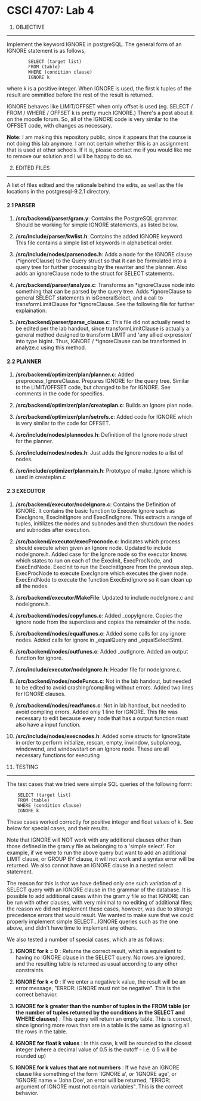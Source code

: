 CSCI 4707: Lab 4
==========

1. OBJECTIVE
------------
Implement the keyword IGNORE in postgreSQL. The general form of an IGNORE statement is as follows,

			SELECT (target list)
			FROM (table)
			WHERE (condition clause)
			IGNORE k

where k is a positive integer. When IGNORE is used, the first k tuples of the result are ommitted before the rest of 		the result is returned. 

IGNORE behaves like LIMIT/OFFSET when only offset is used (eg. SELECT / FROM / WHERE / OFFSET k is pretty much 		IGNORE.) There's a post about it on the moodle forum. So, all of the IGNORE code is very similar to the OFFSET
code, with changes as necessary. 
    
<strong>Note:</strong> I am making this repository public, since it appears that the course is not doing this lab 		anymore. I am not certain whether this is an assignment that is used at other schools. If it is, please contact me if 	you would like me to remove our solution and I will be happy to do so.

2. EDITED FILES
---------------

A list of files edited and the rationale behind the edits, as well as the file locations in the postgresql-9.2.1 		directory.

#### 2.1 PARSER

1. **/src/backend/parser/gram.y**: Contains the PostgreSQL grammar.
	Should be working for simple IGNORE statements, as listed below.
	
2. **/src/include/parser/kwlist.h**: Contains the added IGNORE keyword.
	This file contains a simple list of keywords in alphabetical order.
	
3. **/src/include/nodes/parsenodes.h**: Adds a node for the IGNORE clause 
	(*ignoreClause) to the Query struct so that it can be formulated into 
	a query tree for further processing by the rewriter and the planner. 
	Also adds an ignoreClause node to the struct for SELECT statements.
	
4. **/src/backend/parser/analyze.c**: Transforms an *ignoreClause node into 
	something that can be parsed by the query tree. Adds *ignoreClause 
    	to general SELECT statements in isGeneralSelect, and a call to
    	transformLimitClause for *ignoreClause. See the following file for 
    	further explaination. 

5. **/src/backend/parser/parse_clause.c**: This file did not actually need 
	to be edited per the lab handout, since transformLimitClause is 
	actually a general method designed to transform LIMIT and 'any 
	allied expression' into type bigint. Thus, IGNORE / *ignoreClause can be 
	transformed in analyze.c using this method.
	
#### 2.2 PLANNER

1. **/src/backend/optimizer/plan/planner.c**: Added preprocess_IgnoreClause. 
	Prepares IGNORE for the query tree. Similar to the LIMIT/OFFSET code, but changed
	to be for IGNORE. See comments in the code for specifics.

2. **/src/backend/optimizer/plan/createplan.c**: Builds an Ignore plan node.

3. **/src/backend/optimizer/plan/setrefs.c**: Added code for IGNORE which is 
	very similar to the code for OFFSET.

4. **/src/include/nodes/plannodes.h**: Definition of the Ignore node struct for the 
    	planner.

5. **/src/include/nodes/nodes.h**: Just adds the Ignore nodes to a list of nodes.

6. **/src/include/optimizer/planmain.h**: Prototype of make_Ignore which is used 
	in createplan.c

#### 2.3 EXECUTOR

1. **/src/backend/executor/nodeIgnore.c**: Contains the Definition of IGNORE. It 
	contains the basic function to Execute Ignore such as ExecIgnore, ExecInitIgnore 
	and ExecEndIgnore. This extracts a range of tuples, initilizes the nodes and 
	subnodes and then shutsdown the nodes and subnodes after execution. 

2. **/src/backend/executor/execProcnode.c**: Indicates which process should execute 
	when given an Ignore node. Updated to include nodeIgnore.h. Added case for the 
	Ignore node so the executor knows which states to run on each of the ExecInit, 
	ExecProcNode, and ExecEndNode. ExecInit to run the ExecInitIgnore from the 
	previous step. ExecProcNode to execute ExecIgnore which executes the given node. 
	ExecEndNode to execute the function ExecEndIgnore so it can clean up all the nodes.

3. **/src/backend/executor/MakeFile**: Updated to include nodeIgnore.c and 
	nodeIgnore.h.

4. **/src/backend/nodes/copyfuncs.c**: Added _copyIgnore. Copies the ignore node from 
	the superclass and copies the remainder of the node. 

5. **/src/backend/nodes/equalfuncs.c**: Added some calls for any ignore nodes. 
	Added calls for ignore in _equalQuery and _equalSelectStmt.  

6. **/src/backend/nodes/outfuncs.c**: Added _outIgnore. Added an output function for 
	ignore. 

7. **/src/include/executor/nodeIgnore.h**: Header file for nodeIgnore.c.

8. **/src/backend/nodes/nodeFuncs.c**: Not in the lab handout, but needed to 
	be edited to avoid crashing/compiling without errors. Added two lines for 
	IGNORE clauses. 

9. **/src/backend/nodes/readfuncs.c**: Not in lab handout, but needed to avoid compling 
	errors. Added only 1 line for IGNORE. This file was necessary to edit because 
	every node that has a output function must also have a input function. 

10. **/src/include/nodes/execnodes.h**: Added some structs for IgnoreState in order to 
	perform initialize, rescan, empty, inwindow, subplaneog, windowend, and windowstart
	on an Ignore node. These are all necessary functions for executing  


3. TESTING
----------

The test cases that we tried were simple SQL queries of the following form:

		SELECT (target list)
		FROM (table)
		WHERE (condition clause)
		IGNORE k

These cases worked correctly for positive integer and float values of k. See below for special cases, and their results. 

Note that IGNORE will NOT work with any additional clauses other than those defined in the gram.y file as belonging to a 'simple select'. For example, if we were to run the above query but want to add an additional LIMIT clause, or GROUP BY clause, it will not work and a syntax error will be returned. We also cannot have an IGNORE clause in a nested select statement.

The reason for this is that we have defined only one such variation of a SELECT query with an IGNORE clause in the grammar of the database. It is possible to add additional cases within the gram.y file so that IGNORE can be run with other clauses, with very minimal to no editing of additional files; the reason we did not implement these cases, however, was due to strange precedence errors that would result. We wanted to make sure that we could properly implement simple SELECT...IGNORE queries such as the one above, and didn't have time to implement any others.

We also tested a number of special cases, which are as follows:

1. **IGNORE for k = 0** : Returns the correct result, which is equivalent to having no IGNORE clause in the SELECT query. No rows are ignored, and the resulting table is returned as usual according to any other constraints.

2. **IGNORE for k < 0** : If we enter a negative k value, the result will be an error message, "ERROR: IGNORE must not be negative". This is the correct behavior.

3. **IGNORE for k greater than the number of tuples in the FROM table (or the number of tuples returned by the conditions in the SELECT and WHERE clauses)** : This query will return an empty table. This is correct, since ignoring more rows than are in a table is the same as ignoring all the rows in the table.

4. **IGNORE for float k values** : In this case, k will be rounded to the closest integer (where a decimal value of 0.5 is the cutoff - i.e. 0.5 will be rounded up)

5. **IGNORE for k values that are not numbers** : If we have an IGNORE clause like something of the form 'IGNORE a', or 'IGNORE age', or 'IGNORE name = 'John Doe', an error will be returned, "ERROR: argument of IGNORE must not contain variables". This is the correct behavior.



